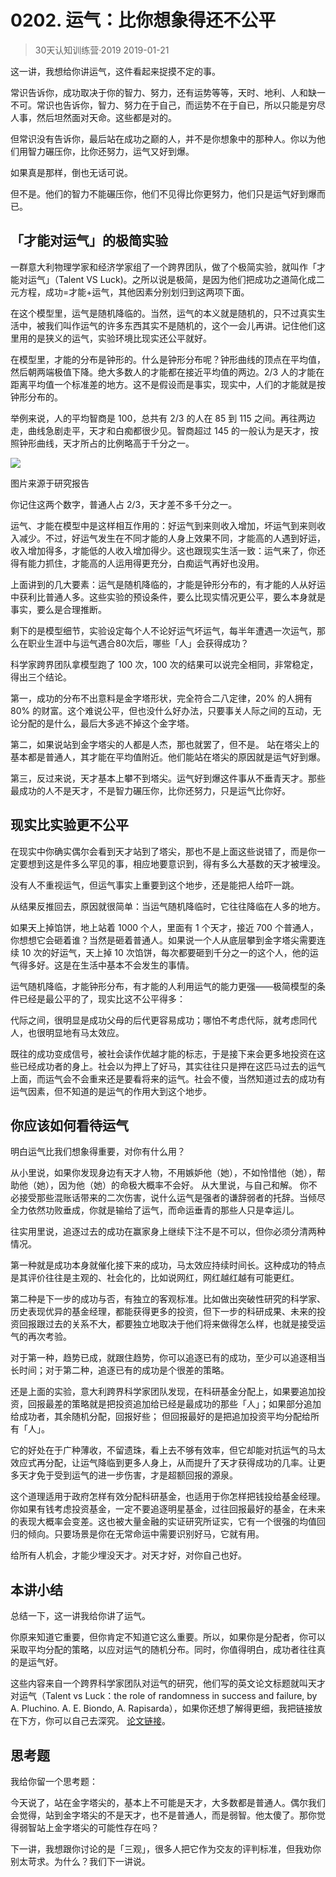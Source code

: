 # 0202. 运气：比你想象得还不公平
> 30天认知训练营·2019
2019-01-21

这一讲，我想给你讲运气，这件看起来捉摸不定的事。

常识告诉你，成功取决于你的智力、努力，还有运势等等，天时、地利、人和缺一不可。常识也告诉你，智力、努力在于自己，而运势不在于自已，所以只能是穷尽人事，然后坦然面对天命。这些都是对的。

但常识没有告诉你，最后站在成功之巅的人，并不是你想象中的那种人。你以为他们用智力碾压你，比你还努力，运气又好到爆。

如果真是那样，倒也无话可说。

但不是。他们的智力不能碾压你，他们不见得比你更努力，他们只是运气好到爆而已。

## 「才能对运气」的极简实验
一群意大利物理学家和经济学家组了一个跨界团队，做了个极简实验，就叫作「才能对运气」（Talent VS Luck)。之所以说是极简，是因为他们把成功之道简化成二元方程，成功=才能+运气，其他因素分别划归到这两项下面。

在这个模型里，运气是随机降临的。当然，运气的本义就是随机的，只不过真实生活中，被我们叫作运气的许多东西其实不是随机的，这个一会儿再讲。记住他们这里用的是狭义的运气，实验环境比现实还公平就好。

在模型里，才能的分布是钟形的。什么是钟形分布呢？钟形曲线的顶点在平均值，然后朝两端极值下降。绝大多数人的才能都在接近平均值的两边。2/3 人的才能在距离平均值一个标准差的地方。这不是假设而是事实，现实中，人们的才能就是按钟形分布的。

举例来说，人的平均智商是 100，总共有 2/3 的人在 85 到 115 之间。再往两边走，曲线急剧走平，天才和白痴都很少见。智商超过 145 的一般认为是天才，按照钟形曲线，天才所占的比例略高于千分之一。

![](https://raw.githubusercontent.com/dalong0514/selfstudy/master/图片链接/复制书籍/2019128.jpg)

图片来源于研究报告

你记住这两个数字，普通人占 2/3，天才差不多千分之一。

运气、才能在模型中是这样相互作用的：好运气到来则收入增加，坏运气到来则收入减少。不过，好运气发生在不同才能的人身上效果不同，才能高的人遇到好运，收入增加得多，才能低的人收入增加得少。这也跟现实生活一致：运气来了，你还得有能力抓住，才能高的人运用得更充分，白痴运气再好也没用。

上面讲到的几大要素：运气是随机降临的，才能是钟形分布的，有才能的人从好运中获利比普通人多。这些实验的预设条件，要么比现实情况更公平，要么本身就是事实，要么是合理推断。

剩下的是模型细节，实验设定每个人不论好运气坏运气，每半年遭遇一次运气，那么在职业生涯中与运气遇合80次后，哪些「人」会获得成功？

科学家跨界团队拿模型跑了 100 次，100 次的结果可以说完全相同，非常稳定，得出三个结论。

第一，成功的分布不出意料是金字塔形状，完全符合二八定律，20% 的人拥有 80% 的财富。这个难说公平，但也没什么好办法，只要事关人际之间的互动，无论分配的是什么，最后大多逃不掉这个金字塔。

第二，如果说站到金字塔尖的人都是人杰，那也就罢了，但不是。 站在塔尖上的基本都是普通人，其才能在平均值附近。他们能站在塔尖的原因就是运气好到爆。

第三，反过来说，天才基本上攀不到塔尖。运气好到爆这件事从不垂青天才。那些最成功的人不是天才，不是智力碾压你，比你还努力，只是运气比你好。

## 现实比实验更不公平
在现实中你确实偶尔会看到天才站到了塔尖，那也不是上面这些说错了，而是你一定要想到这是件多么罕见的事，相应地要意识到，得有多么大基数的天才被埋没。

没有人不重视运气，但运气事实上重要到这个地步，还是能把人给吓一跳。

从结果反推回去，原因就很简单：当运气随机降临时，它往往降临在人多的地方。

如果天上掉馅饼，地上站着 1000 个人，里面有 1 个天才，接近 700 个普通人，你想想它会砸着谁？当然是砸着普通人。如果说一个人从底层攀到金字塔尖需要连续 10 次的好运气，天上掉 10 次馅饼，每次都要砸到千分之一的这个人，他的运气得多好。这是在生活中基本不会发生的事情。

运气随机降临，才能钟形分布，有才能的人利用运气的能力更强——极简模型的条件已经是最公平的了，现实比这不公平得多：

代际之间，很明显是成功父母的后代更容易成功；哪怕不考虑代际，就考虑同代人，也很明显地有马太效应。

既往的成功变成信号，被社会读作优越才能的标志，于是接下来会更多地投资在这些已经成功者的身上。社会以为押上了好马，其实往往只是押在这匹马过去的运气上面，而运气会不会重来还是要看将来的运气。社会不傻，当然知道过去的成功有运气因素，但不知道的是运气的作用大到这个地步。

## 你应该如何看待运气
明白运气比我们想象得重要，对你有什么用？

从小里说，如果你发现身边有天才人物，不用嫉妒他（她），不如怜惜他（她），帮助他（她），因为他（她）的命极大概率不会好。
从大里说，与自己和解。 你不必接受那些混账话带来的二次伤害，说什么运气是强者的谦辞弱者的托辞。当倾尽全力依然功败垂成，你就是输给了运气，而命运垂青的那些人只是幸运儿。

往实用里说，追逐过去的成功在赢家身上继续下注不是不可以，但你必须分清两种情况。

第一种就是成功本身就催化接下来的成功，马太效应持续时间长。这种成功的特点是其评价往往是主观的、社会化的，比如说网红，网红越红越有可能更红。

第二种是下一步的成功与否，有独立的客观标准。比如做出突破性研究的科学家、历史表现优异的基金经理，都能获得更多的投资，但下一步的科研成果、未来的投资回报跟过去的关系不大，都要独立地取决于他们将来做得怎么样，也就是接受运气的再次考验。

对于第一种，趋势已成，就跟住趋势，你可以追逐已有的成功，至少可以追逐相当长时间；对于第二种，追逐已有的成功是个很差的策略。

还是上面的实验，意大利跨界科学家团队发现，在科研基金分配上，如果要追加投资，回报最差的策略就是把投资追加给已经是最成功的那些「人」；如果部分追加给成功者，其余随机分配，回报好些； 但回报最好的是把追加投资平均分配给所有「人」。

它的好处在于广种薄收，不留遗珠，看上去不够有效率，但它却能对抗运气的马太效应式再分配，让运气降临到更多人身上，从而提升了天才获得成功的几率。让更多天才免于受到运气的进一步伤害，才是超额回报的源泉。

这个道理适用于政府怎样有效分配科研基金，也适用于你怎样把钱投给基金经理。你如果有钱考虑投资基金，一定不要追逐明星基金，过往回报最好的基金，在未来的表现大概率会变差。这也被大量金融的实证研究所证实，它有一个很强的均值回归的倾向。只要场景是你在无常命运中需要识别好马，它就有用。

给所有人机会，才能少埋没天才。对天才好，对你自己也好。

## 本讲小结
总结一下，这一讲我给你讲了运气。

你原来知道它重要，但你肯定不知道它这么重要。所以，如果你是分配者，你可以采取平均分配的策略，以应对运气的随机分布。同时，你值得明白，成功者往往真的是运气好。

这些内容来自一个跨界科学家团队对运气的研究，他们写的英文论文标题就叫天才对运气（Talent vs Luck：the role of randomness in success and failure, by A. Pluchino. A. E. Biondo, A. Rapisarda），如果你还想了解得更细，我把链接放在下方，你可以自己去深究。
[论文链接](https://arxiv.org/abs/1802.07068)。

## 思考题
我给你留一个思考题： 

今天说了，站在金字塔尖的，基本上不可能是天才，大多数都是普通人。偶尔我们会觉得，站到金字塔尖的不是天才，也不是普通人，而是弱智。他太傻了。那你觉得弱智站上金字塔尖的可能性存在吗？

下一讲，我想跟你讨论的是「三观」，很多人把它作为交友的评判标准，但我劝你别太苛求。为什么？我们下一讲说。


